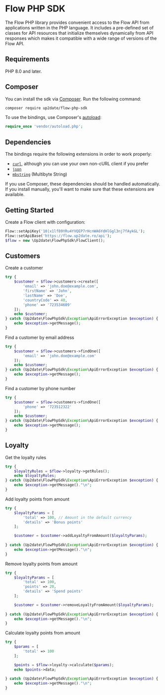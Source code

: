 # Flow PHP SDK

The Flow PHP library provides convenient access to the Flow API from
applications written in the PHP language. It includes a pre-defined set of
classes for API resources that initialize themselves dynamically from API
responses which makes it compatible with a wide range of versions of the Flow
API.

## Requirements
PHP 8.0 and later.

## Composer

You can install the sdk via [Composer](http://getcomposer.org). Run the following command:
```bash
composer require up2date/flow-php-sdk
```

To use the bindings, use Composer's [autoload](https://getcomposer.org/doc/01-basic-usage.md#autoloading):

```php
require_once 'vendor/autoload.php';
```

## Dependencies

The bindings require the following extensions in order to work properly:

-   [`curl`](https://secure.php.net/manual/en/book.curl.php), although you can use your own non-cURL client if you prefer
-   [`json`](https://secure.php.net/manual/en/book.json.php)
-   [`mbstring`](https://secure.php.net/manual/en/book.mbstring.php) (Multibyte String)

If you use Composer, these dependencies should be handled automatically. If you install manually, you'll want to make sure that these extensions are available.

## Getting Started
Create a Flow client with configuration:

```php
Flow::setApiKey('10|x1lf89YRu4YVQEP7rHcnWA6YdHlGgl3nj7fAykGL');
Flow::setApiBase('https://flow.up2date.ro/api');
$flow = new \Up2date\FlowPhpSdk\FlowClient();
```

## Customers
Create a customer
```php
try {
    $customer = $flow->customers->create([
        'email' => 'john.doe@example.com',
        'firstName' => 'John',
        'lastName' => 'Doe',
        'countryCode' => 40,
        'phone' => '723534609'
    ]);
    echo $customer;
} catch (Up2date\FlowPhpSdk\Exception\ApiErrorException $exception) {
    echo $exception->getMessage();
}
```
Find a customer by email address
```php
try {
    $customer = $flow->customers->findOne([
        'email' => 'john.doe@example.com'
    ]);
    echo $customer;
} catch (Up2date\FlowPhpSdk\Exception\ApiErrorException $exception) {
    echo $exception->getMessage();
}
```
Find a customer by phone number
```php
try {
    $customer = $flow->customers->findOne([
        'phone' => '723512322'
    ]);
    echo $customer;
} catch (Up2date\FlowPhpSdk\Exception\ApiErrorException $exception) {
    echo $exception->getMessage();
}
```
## Loyalty
Get the loyalty rules
```php
try {
    $loyaltyRules = $flow->loyalty->getRules();
    echo $loyaltyRules;
} catch (Up2date\FlowPhpSdk\Exception\ApiErrorException $exception) {
    echo $exception->getMessage()."\n";
}
```
Add loyalty points from amount
```php
try {
    $loyaltyParams = [
        'total' => 100, // Amount in the default currency
        'details' => 'Bonus points'
    ];

    $customer = $customer->addLoyaltyFromAmount($loyaltyParams);
    
} catch (Up2date\FlowPhpSdk\Exception\ApiErrorException $exception) {
    echo $exception->getMessage()."\n";
}
```
Remove loyalty points from amount
```php
try {
    $loyaltyParams = [
        'total' => 100,
        'points' => 20,
        'details' => 'Spend points'
    ];

    $customer = $customer->removeLoyaltyFromAmount($loyaltyParams);
    
} catch (Up2date\FlowPhpSdk\Exception\ApiErrorException $exception) {
    echo $exception->getMessage()."\n";
}
```
Calculate loyalty points from amount
```php
try {
    $params = [
        'total' => 100
    ];

    $points = $flow->loyalty->calculate($params);
    echo $points->data;
    
} catch (Up2date\FlowPhpSdk\Exception\ApiErrorException $exception) {
    echo $exception->getMessage()."\n";
}
```